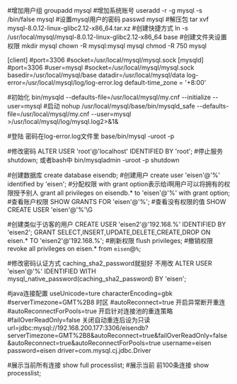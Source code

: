 #增加用户组
groupadd mysql
#增加系统账号
useradd -r -g mysql -s /bin/false mysql #设置mysql用户的密码 passwd mysql
#解压包
tar xvf mysql-8.0.12-linux-glibc2.12-x86_64.tar.xz
#创建快捷方式
ln -s /usr/local/mysql/mysql-8.0.12-linux-glibc2.12-x86_64 base
#创建文件夹设置权限
mkdir mysql
chown -R mysql:mysql mysql
chmod -R 750 mysql


[client]
#port=3306
#socket=/usr/local/mysql/mysql.sock
[mysqld]
#port=3306
#user=mysql
#socket=/usr/local/mysql/mysql.sock
basedir=/usr/local/mysql/base
datadir=/usr/local/mysql/data
log-error=/usr/local/mysql/log/log-error.log
default-time_zone = '+8:00'

#初始化
bin/mysqld --defaults-file=/usr/local/mysql/my.cnf --initialize --user=mysql
#启动
nohup /usr/local/mysql/base/bin/mysqld_safe  --defaults-file=/usr/local/mysql/my.cnf --user=mysql >/usr/local/mysql/log/mysql.log2>&1&

#登陆 密码在log-error.log文件里
base/bin/mysql -uroot -p

#修改密码
ALTER USER 'root'@'localhost' IDENTIFIED BY 'root';
#停止服务
shutdown; 或者bash中 bin/mysqladmin -uroot -p shutdown

#创建数据库
create database eisendb;
#创建用户
create user 'eisen'@'%' identified by 'eisen';
#分配权限 with grant option表示给i啊用户可以将拥有的权限授予别人
grant all privileges on eisendb.* to 'eisen'@'%' with grant option;
#查看账户权限
SHOW GRANTS FOR 'eisen'@'%';
#查看没有权限的值
SHOW CREATE USER 'eisen'@'%'\G

#创建类似于访客的用户
CREATE USER 'eisen2'@'192.168.%' IDENTIFIED BY 'eisen2';
GRANT SELECT,INSERT,UPDATE,DELETE,CREATE,DROP ON eisen.* TO 'eisen2'@'192.168.%';
#刷新权限
flush privileges;
#撤销权限
revoke all privileges on eisen.* from  `eisen`@`%`;

#修改密码认证方式 caching_sha2_password就挺好  不用改
ALTER USER 'eisen'@'%' IDENTIFIED WITH mysql_native_password(caching_sha2_password) BY 'eisen';

#java连接配置  useUnicode=ture characterEncoding=gbk
#serverTimezone=GMT%2B8 时区 
#autoReconnect=true 开启异常断开重连 
#autoReconnectForPools=true 开启针对连接池的重连策略 
#failOverReadOnly=false 关闭自动重连后设为只读
url=jdbc:mysql://192.168.200.177:3306/eisendb?serverTimezone=GMT%2B8&autoReconnect=true&failOverReadOnly=false&autoReconnect=true&autoReconnectForPools=true
username=eisen
password=eisen
driver=com.mysql.cj.jdbc.Driver

#展示当前所有连接
show full processlist;
#展示当前 前100条连接
show processlist;


